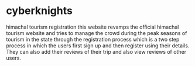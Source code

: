 # cyberknights
himachal tourism registration
this website revamps the official himachal tourism website and tries to manage the crowd during the peak seasons of tourism in the state through the registration process which is a two step process in which the users first sign up and then register using their details. They can also add their reviews of their trip and also view reviews of other users.
